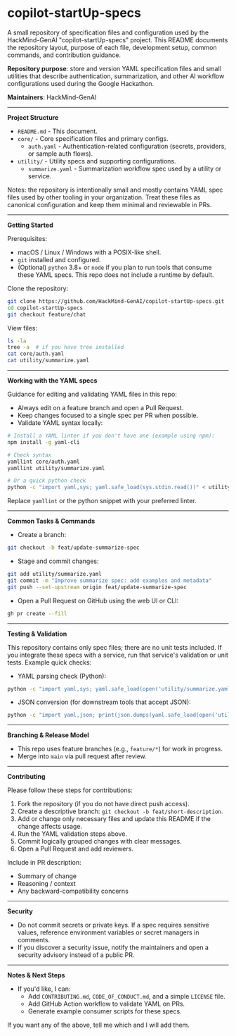 # copilot-startUp-specs

A small repository of specification files and configuration used by the HackMind-GenAI "copilot-startUp-specs" project. This README documents the repository layout, purpose of each file, development setup, common commands, and contribution guidance.

**Repository purpose**: store and version YAML specification files and small utilities that describe authentication, summarization, and other AI workflow configurations used during the Google Hackathon.

**Maintainers**: HackMind-GenAI

---

**Project Structure**

- `README.md` - This document.
- `core/` - Core specification files and primary configs.
	- `auth.yaml` - Authentication-related configuration (secrets, providers, or sample auth flows).
- `utility/` - Utility specs and supporting configurations.
	- `summarize.yaml` - Summarization workflow spec used by a utility or service.

Notes: the repository is intentionally small and mostly contains YAML spec files used by other tooling in your organization. Treat these files as canonical configuration and keep them minimal and reviewable in PRs.

---

**Getting Started**

Prerequisites:
- macOS / Linux / Windows with a POSIX-like shell.
- `git` installed and configured.
- (Optional) `python` 3.8+ or `node` if you plan to run tools that consume these YAML specs. This repo does not include a runtime by default.

Clone the repository:

```bash
git clone https://github.com/HackMind-GenAI/copilot-startUp-specs.git
cd copilot-startUp-specs
git checkout feature/chat
```

View files:

```bash
ls -la
tree -a  # if you have tree installed
cat core/auth.yaml
cat utility/summarize.yaml
```

---

**Working with the YAML specs**

Guidance for editing and validating YAML files in this repo:

- Always edit on a feature branch and open a Pull Request.
- Keep changes focused to a single spec per PR when possible.
- Validate YAML syntax locally:

```bash
# Install a YAML linter if you don't have one (example using npm):
npm install -g yaml-cli

# Check syntax
yamllint core/auth.yaml
yamllint utility/summarize.yaml

# Or a quick python check
python -c "import yaml,sys; yaml.safe_load(sys.stdin.read())" < utility/summarize.yaml
```

Replace `yamllint` or the python snippet with your preferred linter.

---

**Common Tasks & Commands**

- Create a branch:

```bash
git checkout -b feat/update-summarize-spec
```

- Stage and commit changes:

```bash
git add utility/summarize.yaml
git commit -m "Improve summarize spec: add examples and metadata"
git push --set-upstream origin feat/update-summarize-spec
```

- Open a Pull Request on GitHub using the web UI or CLI:

```bash
gh pr create --fill
```

---

**Testing & Validation**

This repository contains only spec files; there are no unit tests included. If you integrate these specs with a service, run that service's validation or unit tests. Example quick checks:

- YAML parsing check (Python):

```bash
python -c "import yaml,sys; yaml.safe_load(open('utility/summarize.yaml'))" && echo 'summarize.yaml OK'
```

- JSON conversion (for downstream tools that accept JSON):

```bash
python -c "import yaml,json; print(json.dumps(yaml.safe_load(open('utility/summarize.yaml')), indent=2))" > utility/summarize.json
```

---

**Branching & Release Model**

- This repo uses feature branches (e.g., `feature/*`) for work in progress.
- Merge into `main` via pull request after review.

---

**Contributing**

Please follow these steps for contributions:

1. Fork the repository (if you do not have direct push access).
2. Create a descriptive branch: `git checkout -b feat/short-description`.
3. Add or change only necessary files and update this README if the change affects usage.
4. Run the YAML validation steps above.
5. Commit logically grouped changes with clear messages.
6. Open a Pull Request and add reviewers.

Include in PR description:
- Summary of change
- Reasoning / context
- Any backward-compatibility concerns

---

**Security**

- Do not commit secrets or private keys. If a spec requires sensitive values, reference environment variables or secret managers in comments.
- If you discover a security issue, notify the maintainers and open a security advisory instead of a public PR.

---

**Notes & Next Steps**

- If you'd like, I can:
	- Add `CONTRIBUTING.md`, `CODE_OF_CONDUCT.md`, and a simple `LICENSE` file.
	- Add GitHub Action workflow to validate YAML on PRs.
	- Generate example consumer scripts for these specs.

If you want any of the above, tell me which and I will add them.
